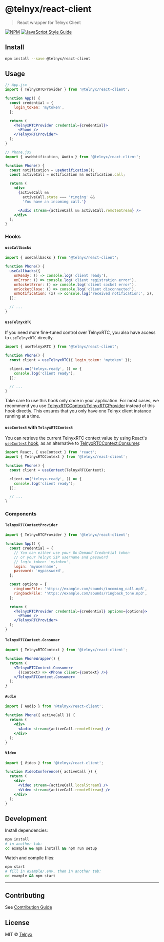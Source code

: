 # @telnyx/react-client

> React wrapper for Telnyx Client

[![NPM](https://img.shields.io/npm/v/@telnyx/react-client.svg)](https://www.npmjs.com/package/@telnyx/react-client) [![JavaScript Style Guide](https://img.shields.io/badge/code_style-standard-brightgreen.svg)](https://standardjs.com)

## Install

```bash
npm install --save @telnyx/react-client
```

## Usage

```jsx
// App.jsx
import { TelnyxRTCProvider } from '@telnyx/react-client';

function App() {
  const credential = {
    login_token: 'mytoken',
  };

  return (
    <TelnyxRTCProvider credential={credential}>
      <Phone />
    </TelnyxRTCProvider>
  );
}
```

```jsx
// Phone.jsx
import { useNotification, Audio } from '@telnyx/react-client';

function Phone() {
  const notification = useNotification();
  const activeCall = notification && notification.call;

  return (
    <div>
      {activeCall &&
        activeCall.state === 'ringing' &&
        'You have an incoming call.'}

      <Audio stream={activeCall && activeCall.remoteStream} />
    </div>
  );
}
```

### Hooks

#### `useCallbacks`

```jsx
import { useCallbacks } from '@telnyx/react-client';

function Phone() {
  useCallbacks({
    onReady: () => console.log('client ready'),
    onError: () => console.log('client registration error'),
    onSocketError: () => console.log('client socket error'),
    onSocketClose: () => console.log('client disconnected'),
    onNotification: (x) => console.log('received notification:', x),
  });

  // ...
}
```

#### `useTelnyxRTC`

If you need more fine-tuned control over TelnyxRTC, you also have access to `useTelnyxRTC` directly.

```jsx
import { useTelnyxRTC } from '@telnyx/react-client';

function Phone() {
  const client = useTelnyxRTC({ login_token: 'mytoken' });

  client.on('telnyx.ready', () => {
    console.log('client ready');
  });

  // ...
}
```

Take care to use this hook only once in your application. For most cases, we recommend you use [TelnyxRTCContext/TelnyxRTCProvider](#TelnyxRTCContextProvider) instead of this hook directly. This ensures that you only have one Telnyx client instance running at a time.

#### `useContext` with `TelnyxRTCContext`

You can retrieve the current TelnyxRTC context value by using React's [`useContext` hook](https://reactjs.org/docs/hooks-reference.html#usecontext), as an alternative to [TelnyxRTCContext.Consumer](#TelnyxRTCContextConsumer).

```jsx
import React, { useContext } from 'react';
import { TelnyxRTCContext } from '@telnyx/react-client';

function Phone() {
  const client = useContext(TelnyxRTCContext);

  client.on('telnyx.ready', () => {
    console.log('client ready');
  });

  // ...
}
```

### Components

#### `TelnyxRTCContextProvider`

```jsx
import { TelnyxRTCProvider } from '@telnyx/react-client';

function App() {
  const credential = {
    // You can either use your On-Demand Credential token
    // or your Telnyx SIP username and password
    // login_token: 'mytoken',
    login: 'myusername',
    password: 'mypassword',
  };

  const options = {
    ringtoneFile: 'https://example.com/sounds/incoming_call.mp3',
    ringbackFile: 'https://example.com/sounds/ringback_tone.mp3',
  };

  return (
    <TelnyxRTCProvider credential={credential} options={options}>
      <Phone />
    </TelnyxRTCProvider>
  );
}
```

#### `TelnyxRTCContext.Consumer`

```jsx
import { TelnyxRTCContext } from '@telnyx/react-client';

function PhoneWrapper() {
  return (
    <TelnyxRTCContext.Consumer>
      {(context) => <Phone client={context} />}
    </TelnyxRTCContext.Consumer>
  );
}
```

#### `Audio`

```jsx
import { Audio } from '@telnyx/react-client';

function Phone({ activeCall }) {
  return (
    <div>
      <Audio stream={activeCall.remoteStream} />
    </div>
  );
}
```

#### `Video`

```jsx
import { Video } from '@telnyx/react-client';

function VideoConference({ activeCall }) {
  return (
    <div>
      <Video stream={activeCall.localStream} />
      <Video stream={activeCall.remoteStream} />
    </div>
  );
}
```

## Development

Install dependencies:

```bash
npm install
# in another tab:
cd example && npm install && npm run setup
```

Watch and compile files:

```bash
npm start
# fill in example/.env, then in another tab:
cd example && npm start
```

---

## Contributing

See [Contribution Guide](../../docs/Contributing.md)

## License

MIT © [Telnyx](https://github.com/team-telnyx)

